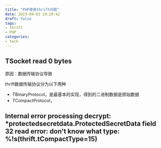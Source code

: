```yaml
---
title: "PHP使用thrift问题"
date: 2023-04-03 19:29:42
draft: false
tags:
- thrift
- PHP
categories:
- tech
---
```


## TSocket read 0 bytes

原因：数据传输协议导致

thrift数据传输协议分为以下两种

- TBinaryProtocol，是最基本的实现，得到的二进制数据是原始数据
- TCompactProtocol，

## Internal error processing decrypt: *protectedsecretdata.ProtectedSecretData field 32 read error: don't know what type: %!s(thrift.tCompactType=15)


